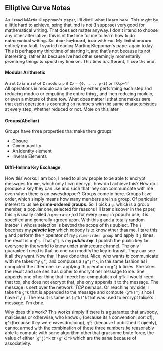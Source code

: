 ## Elliptive Curve Notes

As I read MArtin Kleppman's paper, I'll distill what I learn here.
This might be a little hard to achieve, seing that .md is not (I suppose) very good for mathematical writing. That does not matter anyway. I don't intend to choose any other
  alternative; this is nt the time for me to learn how to do nathematical writing. So, dear keyboard, bear with me. My limitations are entirely my fault.
I syarted reading Marting Kleppman's paper again today. This is perhaps my third time of starting it, and that's not because its not interesting, rather its because 
Ive had other seemingly momentarily promising things to spend my time on. This time is different, Ill see the end.


#### Modular Arithmetic
A set `Zp` is a set of `Z` modulo `p` if `Zp` = `{0, ..., p-1}` or `[`0:p-1]`  
All operations in modulo can be done by either performing each step and reducing modulo or cmputing the entire thing , and then reducing modulo, or even a mixture of these tow. What does matter is that one makes sure that each operation is operating on numbers with the same charactersistics at every step, whether reduced or not. More on this later

#### Groups(Abelian)
Groups have three properties that make them groups:
- Closure
- Commutavitity
- An Identity element
- Inverse Elements

#### Diffi-Hellma Key Exchange
How this works:
I am bob, I need to allow people to be able to encrypt messages for me, which only I can decrypt, how do I achieve this? How do I produce a key they can use and such that they can communicate with me even when there is an eavesdropper?
Groups come in here. Groups have order, which simply means how many members are in a group. Of particular interest to us are **prime-ordered groups**.
So, I pick a `g`, which is a group member, a popular one, selected for reasons I'll later discover in the paper, this `g` is usally called a `generator`,a d for every `group` in popular use, it is specified and generally agreed upon. With this `g` and a totally random integer `j` whose selection is beyond the scope of this subject. The `j` becomes my ***private key*** which nobody is to know other than me. I take this `g` and perform the `*` operator of my `prime-order group` and apply it `j` times, the result is = `g^j`. That `g^j` is my ***public key***. I publish the public key for everyone in the world to know under aninsecure channel. The only guarantee I need is that no one can modify the key in transit. They can see it all they want. Now that I have done that. Alice, who wants to communicate with me takes my `g^j` and computes a `(g^j)^k`, in the same fashion as i computed the other one, i.e. applying th operator on `g^j` *k* times. She takes the result and use ses it as cipher to encrypt her message to me. She appends one other thing that I need: her computation of `g^k`. I would need that too, she does not encrypt that, she only appends it to the message. The message is sent over the network, *TCP* perhaps. On reaching my side, I take the `g^k` that is appended to the message and compute `(g^k)^j` since I have my `j`. The result is same as `(g^k)^k` that was used to encrypt talice's message. I'm done.   

Why does this work?
This works simply if there is a guarantee that anybody, malicioues or otherwise, who knows `g` (because its a convemtion, sort of), `g^k`(because they were eavesdropping), `g^j` (because I published it openly), cannot armed with the combination of these three numbers be reasonably able to compute with some algorithm other that gruesome brute force, the value of either `(g^j)^k` or `(g^k)^k` which are the same because of associativity.
